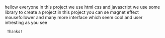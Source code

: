  hellow  everyone in this project we  use html css and javascript  we use some library to create a project 
 in this project you can se magnet effect  mousefollower and many  more interface which seem  cool and user intresting as you see 

     Thanks!

